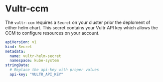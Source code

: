 # Vultr-ccm

The `vultr-ccm` requires a `Secret` on your cluster prior the deploment of either helm chart. This secret contains your Vultr API key which allows the CCM to configure resources on your account.

```yaml
apiVersion: v1
kind: Secret
metadata:
  name: vultr-helm-secret
  namespace: kube-system
stringData:
  # Replace the api-key with proper values
  api-key: "VULTR_API_KEY"
```